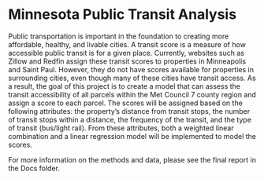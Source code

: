 # Minnesota Public Transit Analysis

Public transportation is important in the foundation to creating more affordable, healthy, and livable cities. A transit score is a measure of how accessible public transit is for a given place. Currently, websites such as Zillow and Redfin assign these transit scores to properties in Minneapolis and Saint Paul. However, they do not have scores available for properties in surrounding cities, even though many of these cities have transit access. As a result, the goal of this project is to create a model that can assess the transit accessibility of all parcels within the Met Council 7 county region and assign a score to each parcel. The scores will be assigned based on the following attributes: the property’s distance from transit stops, the number of transit stops within a distance, the frequency of the transit, and the type of transit (bus/light rail). From these attributes, both a weighted linear combination and a linear regression model will be implemented to model the scores. 

For more information on the methods and data, please see the final report in the Docs folder. 
